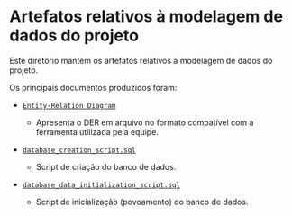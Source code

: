 # Artefatos relativos à modelagem de dados do projeto

Este diretório mantém os artefatos relativos à modelagem de dados do projeto. 

Os principais documentos produzidos foram:


* [`Entity-Relation Diagram`]([DER.erd])
	* Apresenta o DER em arquivo  no formato compatível com a ferramenta utilizada pela equipe.

* [`database_creation_script.sql`](database_creation_script.sql)
	* Script de criação do banco de dados.

* [`database_data_initialization_script.sql`](database_data_initialization_script.sql)
	* Script de inicialização (povoamento) do banco de dados.


